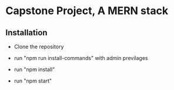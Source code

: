 # Capstone Project, A MERN stack

## Installation

* Clone the repository 

* run "npm run install-commands" with admin previlages

* run "npm install"

* run "npm start"
